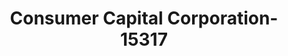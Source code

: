 ---
f_zip-code: 32701
f_state-code: FL
title: Consumer Capital Corporation-15317
f_phone: 407-240-2274
f_city-only: Altamonte Springs
f_address: 630 Cranes Way Apt 102 Altamonte Springs
f_location-unique-id: '15317'
slug: consumer-capital-corporation-15317
updated-on: '2024-05-30T13:46:58.046Z'
created-on: '2024-05-30T13:36:59.803Z'
published-on: '2024-05-30T13:54:32.469Z'
f_city-state: cms/city/altamonte-springs-fl.md
f_company: cms/company/consumer-capital-corporation.md
f_state: cms/state/florida.md
layout: '[payday-loan].html'
tags: payday-loan
---
